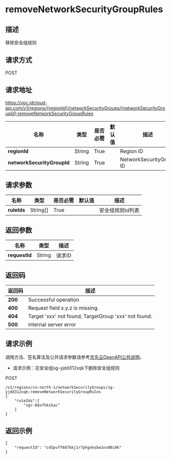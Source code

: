 # removeNetworkSecurityGroupRules


## 描述
移除安全组规则

## 请求方式
POST

## 请求地址
https://vpc.jdcloud-api.com/v1/regions/{regionId}/networkSecurityGroups/{networkSecurityGroupId}:removeNetworkSecurityGroupRules

|名称|类型|是否必需|默认值|描述|
|---|---|---|---|---|
|**regionId**|String|True| |Region ID|
|**networkSecurityGroupId**|String|True| |NetworkSecurityGroup ID|

## 请求参数
|名称|类型|是否必需|默认值|描述|
|---|---|---|---|---|
|**ruleIds**|String[]|True| |安全组规则Id列表|


## 返回参数
|名称|类型|描述|
|---|---|---|
|**requestId**|String|请求ID|


## 返回码
|返回码|描述|
|---|---|
|**200**|Successful operation|
|**400**|Request field x.y.z is missing.|
|**404**|Target 'xxx' not found; TargetGroup 'xxx' not found.|
|**500**|internal server error|

## 请求示例
调用方法、签名算法及公共请求参数请参考[京东云OpenAPI公共说明](https://docs.jdcloud.com/common-declaration/api/introduction)。
- 请求示例：在安全组sg-yjdd312xqk下删除安全组规则

POST
```
/v1/regions/cn-north-1/networkSecurityGroups/sg-yjdd312xqk:removeNetworkSecurityGroupRules
{
    "ruleIds":[
        "sgr-88sfhkskac"
    ]
}

```

## 返回示例
```
{
    "requestId": "c45pvff687kkj1r7phgnhsbe1nv00i9k"
}
```
